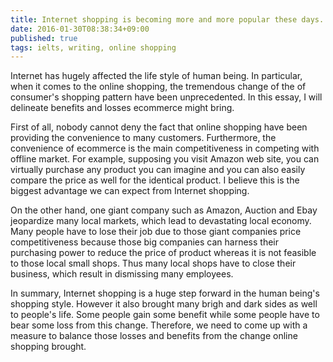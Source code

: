 ```yaml
---
title: Internet shopping is becoming more and more popular these days. Many people patronize this because of its convenience and ease. Mention some advantages and disadvantages of shopping online
date: 2016-01-30T08:38:34+09:00
published: true
tags: ielts, writing, online shopping
---
```



Internet has hugely affected the life style of human being. In particular, when it comes to the online shopping, the tremendous change of the of consumer's shopping pattern have been unprecedented. In this essay, I will delineate benefits and losses ecommerce might bring.

First of all, nobody cannot deny the fact that online shopping have been providing the convenience to many customers. Furthermore, the convenience of ecommerce is the main competitiveness in competing with offline market. For example, supposing you visit Amazon web site, you can virtually purchase any product you can imagine and you can also easily compare the price as well for the identical product. I believe this is the biggest advantage we can expect from Internet shopping.

On the other hand, one giant company such as Amazon, Auction and Ebay jeopardize many local markets, which lead to devastating local economy. Many people have to lose their job due to those giant companies price competitiveness because those big companies can harness their purchasing power to reduce the price of product whereas it is not feasible to those local small shops. Thus many local shops have to close their business, which result in dismissing many employees.

In summary, Internet shopping is a huge step forward in the human being's shopping style. However it also brought many brigh and dark sides as well to people's life. Some people gain some benefit while some people have to bear some loss from this change. Therefore, we need to come up with a measure to balance those losses and benefits from the change online shopping brought.
